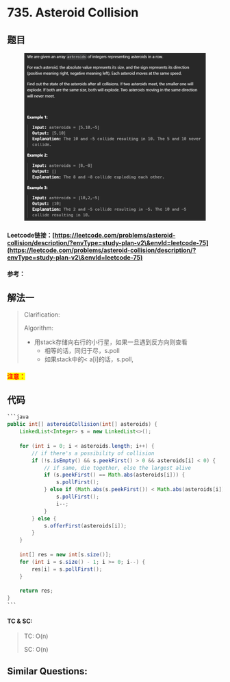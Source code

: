 # 735. Asteroid Collision

## 题目

<figure><img src="../../.gitbook/assets/image (1) (1) (1) (1) (1) (1) (1) (1) (1) (1) (1) (1) (1) (1) (1) (1) (1) (1) (1) (1) (1) (1) (1) (1) (1) (1) (1) (1) (1).png" alt=""><figcaption></figcaption></figure>

#### Leetcode链接：[https://leetcode.com/problems/asteroid-collision/description/?envType=study-plan-v2\&envId=leetcode-75](https://leetcode.com/problems/asteroid-collision/description/?envType=study-plan-v2\&envId=leetcode-75)

#### 参考：

## 解法一

> Clarification:&#x20;
>
> Algorithm:&#x20;
>
> * 用stack存储向右行的小行星，如果一旦遇到反方向则查看
>   * 相等的话，同归于尽，s.poll
>   * 如果stack中的< a\[i]的话，s.poll,&#x20;

#### <mark style="color:red;">注意：</mark>

## 代码

````java
```java
public int[] asteroidCollision(int[] asteroids) {
    LinkedList<Integer> s = new LinkedList<>();

    for (int i = 0; i < asteroids.length; i++) {
        // if there's a possibility of collision
        if (!s.isEmpty() && s.peekFirst() > 0 && asteroids[i] < 0) {
            // if same, die together, else the largest alive
            if (s.peekFirst() == Math.abs(asteroids[i])) {
                s.pollFirst();
            } else if (Math.abs(s.peekFirst()) < Math.abs(asteroids[i])) {
                s.pollFirst();
                i--;
            }
        } else {
            s.offerFirst(asteroids[i]);
        }
    }

    int[] res = new int[s.size()];
    for (int i = s.size() - 1; i >= 0; i--) {
        res[i] = s.pollFirst();
    }

    return res;
}
```
````

#### TC & SC:&#x20;

> TC: O(n)
>
> SC: O(n)

## **Similar Questions:**&#x20;
